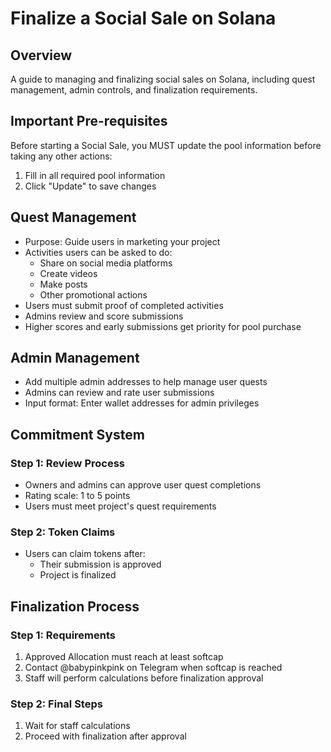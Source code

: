# Finalize a Social Sale on Solana

## Overview
A guide to managing and finalizing social sales on Solana, including quest management, admin controls, and finalization requirements.

## Important Pre-requisites
Before starting a Social Sale, you MUST update the pool information before taking any other actions:

1. Fill in all required pool information
2. Click "Update" to save changes

## Quest Management
- Purpose: Guide users in marketing your project
- Activities users can be asked to do:
  - Share on social media platforms
  - Create videos
  - Make posts
  - Other promotional actions
- Users must submit proof of completed activities
- Admins review and score submissions
- Higher scores and early submissions get priority for pool purchase

## Admin Management
- Add multiple admin addresses to help manage user quests
- Admins can review and rate user submissions
- Input format: Enter wallet addresses for admin privileges

## Commitment System

### Step 1: Review Process
- Owners and admins can approve user quest completions
- Rating scale: 1 to 5 points
- Users must meet project's quest requirements

### Step 2: Token Claims
- Users can claim tokens after:
  - Their submission is approved
  - Project is finalized

## Finalization Process

### Step 1: Requirements
1. Approved Allocation must reach at least softcap
2. Contact @babypinkpink on Telegram when softcap is reached
3. Staff will perform calculations before finalization approval

### Step 2: Final Steps
1. Wait for staff calculations
2. Proceed with finalization after approval